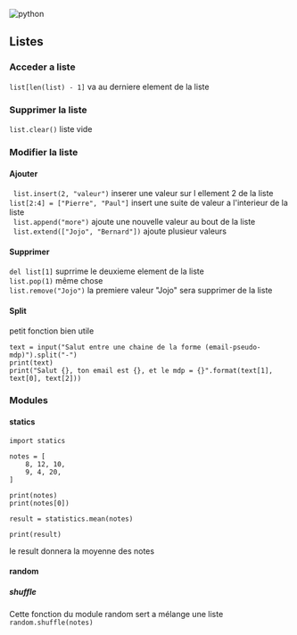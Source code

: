  ![python](https://upload.wikimedia.org/wikipedia/commons/c/c3/Python-logo-notext.svg)

## Listes

### Acceder a liste
` list[len(list) - 1] ` va au derniere element de la liste
### Supprimer la liste
` list.clear() ` liste vide

### Modifier la liste
#### Ajouter
` list.insert(2, "valeur")` inserer une valeur sur l ellement 2 de la liste  
` list[2:4] = ["Pierre", "Paul"] ` insert une suite de valeur a l'interieur de la liste  
` list.append("more")` ajoute une nouvelle valeur au bout de la liste  
` list.extend(["Jojo", "Bernard"])` ajoute plusieur valeurs
#### Supprimer
` del list[1] ` suprrime le deuxieme element de la liste  
` list.pop(1) ` même chose  
`list.remove("Jojo")` la premiere valeur "Jojo" sera supprimer de la liste

#### Split
petit fonction bien utile
```
text = input("Salut entre une chaine de la forme (email-pseudo-mdp)").split("-")
print(text)
print("Salut {}, ton email est {}, et le mdp = {}".format(text[1], text[0], text[2]))
```

### Modules

#### statics
```
import statics 

notes = [
    8, 12, 10,
    9, 4, 20,
]

print(notes)
print(notes[0])

result = statistics.mean(notes)

print(result)

```
le result donnera la moyenne des notes

#### random
##### shuffle
Cette fonction du module random sert a mélange une liste
` random.shuffle(notes) `

